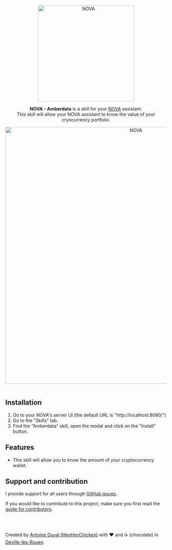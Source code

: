 <div align="center">
<a href="//nova-assistant.com" rel="nofollow">
<img src="https://github.com/HeyHeyChicken/NOVA-Amberdata/blob/master/resources/github-logo.svg" alt="NOVA" width="300">
</a>

**NOVA - Amberdata** is a skill for your [NOVA](//github.com/HeyHeyChicken/NOVA) assistant.<br>
This skill will allow your NOVA assistant to know the value of your cryocurrency portfolio.
<br>

<img src="https://github.com/HeyHeyChicken/NOVA-Amberdata/blob/master/resources/github-screenshot.jpg" alt="NOVA" width="800">
</div>

<br>

## Installation

1) Go to your NOVA's server UI (the default URL is "http://localhost:8080/")
2) Go to the "Skills" tab.
3) Find the "Amberdata" skill, open the modal and click on the "Install" button.

## Features

- This skill will allow you to know the amount of your cryptocurrency wallet.

## Support and contribution

I provide support for all users through [GitHub issues](//github.com/HeyHeyChicken/NOVA-Amberdata/issues).

If you would like to contribute to this project, make sure you first read the [guide for contributors](//github.com/HeyHeyChicken/NOVA/blob/master/CONTRIBUTING.md).

<br>
<br>

Created by [Antoine Duval (HeyHeyChicken)](//antoine.cuffel.fr) with ❤ and ☕ (chocolate) in [Déville-lès-Rouen](//en.wikipedia.org/wiki/Déville-lès-Rouen).
